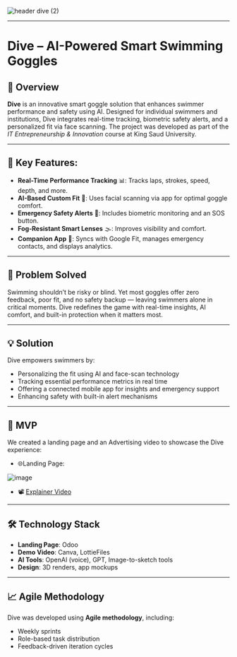 
![header dive (2)](https://github.com/user-attachments/assets/628a8018-ce75-4c6e-bd0e-e927e3c772fa)

---

# Dive – AI-Powered Smart Swimming Goggles

## 📘 Overview  
**Dive** is an innovative smart goggle solution that enhances swimmer performance and safety using AI. Designed for individual swimmers and institutions, Dive integrates real-time tracking, biometric safety alerts, and a personalized fit via face scanning. The project was developed as part of the *IT Entrepreneurship & Innovation* course at King Saud University.

---

## 🎯 Key Features:
- **Real-Time Performance Tracking** 📊: Tracks laps, strokes, speed, depth, and more.
- **AI-Based Custom Fit** 🤖: Uses facial scanning via app for optimal goggle comfort.
- **Emergency Safety Alerts** 🚨: Includes biometric monitoring and an SOS button.
- **Fog-Resistant Smart Lenses** 🌫️: Improves visibility and comfort.
- **Companion App** 📱: Syncs with Google Fit, manages emergency contacts, and displays analytics.

---

## 🧩 Problem Solved  
Swimming shouldn’t be risky or blind. Yet most goggles offer zero feedback, poor fit, and no safety backup — leaving swimmers alone in critical moments. Dive redefines the game with real-time insights, AI comfort, and built-in protection when it matters most.

---

## 💡 Solution  
Dive empowers swimmers by:
- Personalizing the fit using AI and face-scan technology  
- Tracking essential performance metrics in real time  
- Offering a connected mobile app for insights and emergency support  
- Enhancing safety with built-in alert mechanisms

---

## 🎥 MVP 
We created a landing page and an Advertising video to showcase the Dive experience:
- 🌐Landing Page:
  
![image](https://github.com/user-attachments/assets/195f63e1-e601-4bf0-980a-90b6cfcda6e5)

- 📽️ [Explainer Video](https://youtu.be/yYAkt9Atbww?si=YRHhnmpmOqVYu4po)

---

## 🛠️ Technology Stack  
- **Landing Page**: Odoo  
- **Demo Video**: Canva, LottieFiles  
- **AI Tools**: OpenAI (voice), GPT, Image-to-sketch tools  
- **Design**: 3D renders, app mockups

---

## 📈 Agile Methodology  
Dive was developed using **Agile methodology**, including:
- Weekly sprints  
- Role-based task distribution  
- Feedback-driven iteration cycles


